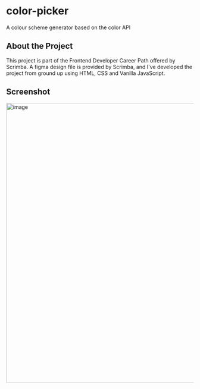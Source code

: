 # color-picker
A colour scheme generator based on the color API
## About the Project
This project is part of the Frontend Developer Career Path offered by Scrimba. A figma design file is provided by Scrimba, and I've developed the project from ground up using HTML, CSS and Vanilla JavaScript.
## Screenshot
<img width="752" alt="image" src="https://user-images.githubusercontent.com/74324784/157809169-c8412a75-beaa-4f25-97a1-176fd1777783.png">
